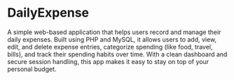 # DailyExpense
A simple web-based application that helps users record and manage their daily expenses. Built using PHP and MySQL, it allows users to add, view, edit, and delete expense entries, categorize spending (like food, travel, bills), and track their spending habits over time. With a clean dashboard and secure session handling, this app makes it easy to stay on top of your personal budget.
